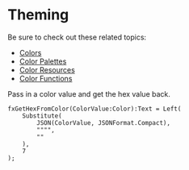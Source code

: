 # Theming

Be sure to check out these related topics: 
- [Colors](Colors.md)
- [Color Palettes](Color%20Palettes.md)
- [Color Resources](Color%20Resources.md)
- [Color Functions](Color%20Functions.md)


Pass in a color value and get the hex value back.

```PowerFx
fxGetHexFromColor(ColorValue:Color):Text = Left(
    Substitute(
        JSON(ColorValue, JSONFormat.Compact), 
        """",
        ""
    ), 
    7
);
```
